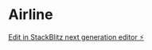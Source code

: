 # Airline

[Edit in StackBlitz next generation editor ⚡️](https://stackblitz.com/~/github.com/chinthakasw002/Airline)